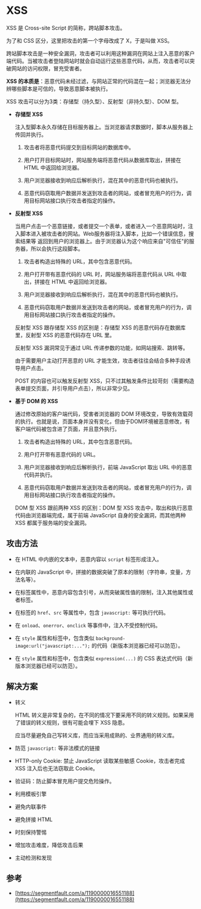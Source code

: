# XSS

XSS 是 Cross-site Script 的简称，跨站脚本攻击。

为了和 CSS 区分，这里把攻击的第一个字母改成了 X，于是叫做 XSS。

跨站脚本攻击是一种安全漏洞，攻击者可以利用这种漏洞在网站上注入恶意的客户端代码。当被攻击者登陆网站时就会自动运行这些恶意代码，从而，攻击者可以突破网站的访问权限，冒充受害者。

**XSS 的本质是**：恶意代码未经过滤，与网站正常的代码混在一起；浏览器无法分辨哪些脚本是可信的，导致恶意脚本被执行。

XSS 攻击可以分为3类：存储型（持久型）、反射型（非持久型）、DOM 型。

* **存储型 XSS**

  注入型脚本永久存储在目标服务器上。当浏览器请求数据时，脚本从服务器上传回并执行。

  1. 攻击者将恶意代码提交到目标网站的数据库中。

  2. 用户打开目标网站时，网站服务端将恶意代码从数据库取出，拼接在 HTML 中返回给浏览器。

  3. 用户浏览器接收到响应后解析执行，混在其中的恶意代码也被执行。

  4. 恶意代码窃取用户数据并发送到攻击者的网站，或者冒充用户的行为，调用目标网站接口执行攻击者指定的操作。

* **反射型 XSS**

  当用户点击一个恶意链接，或者提交一个表单，或者进入一个恶意网站时，注入脚本进入被攻击者的网站。Web服务器将注入脚本，比如一个错误信息，搜索结果等 返回到用户的浏览器上。由于浏览器认为这个响应来自"可信任"的服务器，所以会执行这段脚本。

  1. 攻击者构造出特殊的 URL，其中包含恶意代码。

  2. 用户打开带有恶意代码的 URL 时，网站服务端将恶意代码从 URL 中取出，拼接在 HTML 中返回给浏览器。

  3. 用户浏览器接收到响应后解析执行，混在其中的恶意代码也被执行。

  4. 恶意代码窃取用户数据并发送到攻击者的网站，或者冒充用户的行为，调用目标网站接口执行攻击者指定的操作。

  反射型 XSS 跟存储型 XSS 的区别是：存储型 XSS 的恶意代码存在数据库里，反射型 XSS 的恶意代码存在 URL 里。

  反射型 XSS 漏洞常见于通过 URL 传递参数的功能，如网站搜索、跳转等。

  由于需要用户主动打开恶意的 URL 才能生效，攻击者往往会结合多种手段诱导用户点击。

  POST 的内容也可以触发反射型 XSS，只不过其触发条件比较苛刻（需要构造表单提交页面，并引导用户点击），所以非常少见。

* **基于 DOM 的 XSS**

  通过修改原始的客户端代码，受害者浏览器的 DOM 环境改变，导致有效载荷的执行。也就是说，页面本身并没有变化，但由于DOM环境被恶意修改，有客户端代码被包含进了页面，并且意外执行。

  1. 攻击者构造出特殊的 URL，其中包含恶意代码。

  2. 用户打开带有恶意代码的 URL。

  3. 用户浏览器接收到响应后解析执行，前端 JavaScript 取出 URL 中的恶意代码并执行。

  4. 恶意代码窃取用户数据并发送到攻击者的网站，或者冒充用户的行为，调用目标网站接口执行攻击者指定的操作。

  DOM 型 XSS 跟前两种 XSS 的区别：DOM 型 XSS 攻击中，取出和执行恶意代码由浏览器端完成，属于前端 JavaScript 自身的安全漏洞，而其他两种 XSS 都属于服务端的安全漏洞。

## 攻击方法

* 在 HTML 中内嵌的文本中，恶意内容以 `script` 标签形成注入。

* 在内联的 JavaScript 中，拼接的数据突破了原本的限制（字符串，变量，方法名等）。

* 在标签属性中，恶意内容包含引号，从而突破属性值的限制，注入其他属性或者标签。

* 在标签的 `href`、`src` 等属性中，包含 `javascript:` 等可执行代码。

* 在 `onload`、`onerror`、`onclick` 等事件中，注入不受控制代码。

* 在 `style` 属性和标签中，包含类似 `background-image:url("javascript:...");` 的代码（新版本浏览器已经可以防范）。

* 在 `style` 属性和标签中，包含类似 `expression(...)` 的 CSS 表达式代码（新版本浏览器已经可以防范）。

## 解决方案

* 转义

  HTML 转义是非常复杂的，在不同的情况下要采用不同的转义规则。如果采用了错误的转义规则，很有可能会埋下 XSS 隐患。

  应当尽量避免自己写转义库，而应当采用成熟的、业界通用的转义库。

* 防范 `javascript:` 等非法模式的链接

* HTTP-only Cookie: 禁止 JavaScript 读取某些敏感 Cookie，攻击者完成 XSS 注入后也无法窃取此 Cookie。

* 验证码：防止脚本冒充用户提交危险操作。

* 利用模板引擎

* 避免内联事件

* 避免拼接 HTML

* 时刻保持警惕

* 增加攻击难度，降低攻击后果

* 主动检测和发现

## 参考

* [https://segmentfault.com/a/1190000016551188](https://segmentfault.com/a/1190000016551188)



